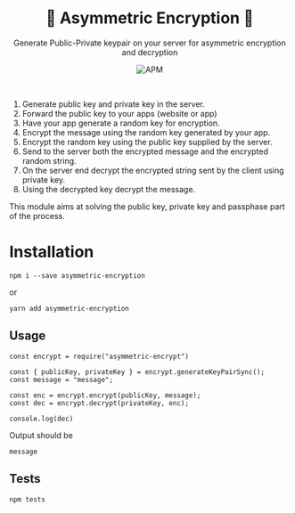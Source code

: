 <div align="center" style="text-align:center">
    <h1 align="center">🔐 Asymmetric Encryption 🔑</h1>
    <p align="center">Generate Public-Private keypair on your server for asymmetric encryption and decryption</p>
    <p>
    <img alt="APM" src="https://img.shields.io/apm/l/asymmetric-encryption?style=plastic">
    </p>
</div>
<p><br/></p>

1. Generate public key and private key in the server.
2. Forward the public key to your apps (website or app)
3. Have your app generate a random key for encryption.
4. Encrypt the message using the random key generated by your app.
5. Encrypt the random key using the public key supplied by the server.
6. Send to the server both the encrypted message and the encrypted random string.
7. On the server end decrypt the encrypted string sent by the client using private key.
8. Using the decrypted key decrypt the message.

This module aims at solving the public key, private key and passphase part of the process.

# Installation

```
npm i --save asymmetric-encryption
```

or

```
yarn add asymmetric-encryption
```

## Usage

```
const encrypt = require("asymmetric-encrypt")

const { publicKey, privateKey } = encrypt.generateKeyPairSync();
const message = "message";

const enc = encrypt.encrypt(publicKey, message);
const dec = encrypt.decrypt(privateKey, enc);

console.log(dec)
```

Output should be

```
message
```

## Tests

```
npm tests
```
